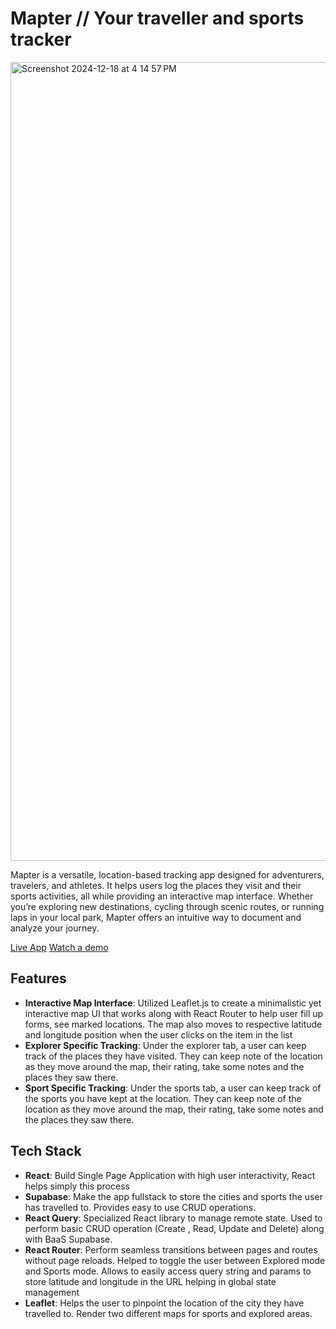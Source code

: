 # Mapter // Your traveller and sports tracker


<img width="1278" alt="Screenshot 2024-12-18 at 4 14 57 PM" src="https://github.com/user-attachments/assets/e148eed5-c114-4025-8e41-ec53c310e6a4" />


Mapter is a versatile, location-based tracking app designed for adventurers, travelers, and athletes. It helps users log the places they visit and their sports activities, all while providing an interactive map interface. Whether you’re exploring new destinations, cycling through scenic routes, or running laps in your local park, Mapter offers an intuitive way to document and analyze your journey.

[Live App](https://mapter.vercel.app) 
[Watch a demo](https://www.youtube.com/watch?v=N38Im1epbpQ)


## Features

+ **Interactive Map Interface**: Utilized Leaflet.js to create a minimalistic yet interactive map UI that works along with React Router to help user fill up forms, see marked locations. The map also moves to respective latitude and longitude position when the user clicks on the item in the list
+ **Explorer Specific Tracking**: Under the explorer tab, a user can keep track of the places they have visited. They can keep note of the location as they move around the map, their rating, take some notes and the places they saw there.
+ **Sport Specific Tracking**: Under the sports tab, a user can keep track of the sports you have kept at the location. They can keep note of the location as they move around the map, their rating, take some notes and the places they saw there.

## Tech Stack

+ **React**: Build Single Page Application with high user interactivity, React helps simply this process
+ **Supabase**: Make the app fullstack to store the cities and sports the user has travelled to. Provides easy to use CRUD operations.
+ **React Query**: Specialized React library to manage remote state. Used to perform basic CRUD operation (Create , Read, Update and Delete) along with BaaS Supabase.
+ **React Router**: Perform seamless transitions between pages and routes without page reloads. Helped to toggle the user between Explored mode and Sports mode. Allows to easily access query string and params to store latitude and longitude in the URL helping in global state management
+ **Leaflet**: Helps the user to pinpoint the location of the city they have travelled to. Render two different maps for sports and explored areas.



